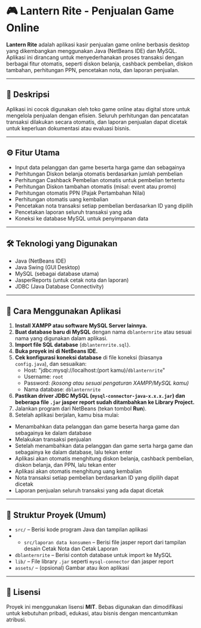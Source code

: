 # 🎮 Lantern Rite - Penjualan Game Online

**Lantern Rite** adalah aplikasi kasir penjualan game online berbasis desktop yang dikembangkan menggunakan Java (NetBeans IDE) dan MySQL. Aplikasi ini dirancang untuk menyederhanakan proses transaksi dengan berbagai fitur otomatis, seperti diskon belanja, cashback pembelian, diskon tambahan, perhitungan PPN, pencetakan nota, dan laporan penjualan.

---

## 🧾 Deskripsi

Aplikasi ini cocok digunakan oleh toko game online atau digital store untuk mengelola penjualan dengan efisien. Seluruh perhitungan dan pencatatan transaksi dilakukan secara otomatis, dan laporan penjualan dapat dicetak untuk keperluan dokumentasi atau evaluasi bisnis.

---

## ⚙️ Fitur Utama

- Input data pelanggan dan game beserta harga game dan sebagainya  
- Perhitungan Diskon belanja otomatis berdasarkan jumlah pembelian  
- Perhitungan Cashback Pembelian otomatis untuk pembelian tertentu  
- Perhitungan Diskon tambahan otomatis (misal: event atau promo)  
- Perhitungan otomatis PPN (Pajak Pertambahan Nilai)
- Perhitungan otomatis uang kembalian  
- Pencetakan nota transaksi setiap pembelian berdasarkan ID yang dipilih 
- Pencetakan laporan seluruh transaksi yang ada
- Koneksi ke database MySQL untuk penyimpanan data  

---

## 🛠 Teknologi yang Digunakan

- Java (NetBeans IDE)  
- Java Swing (GUI Desktop)  
- MySQL (sebagai database utama)  
- JasperReports (untuk cetak nota dan laporan)  
- JDBC (Java Database Connectivity)

---

## 📌 Cara Menggunakan Aplikasi

1. **Install XAMPP atau software MySQL Server lainnya.**  
2. **Buat database baru di MySQL** dengan nama `dblanternrite` atau sesuai nama yang digunakan dalam aplikasi.  
3. **Import file SQL database** (`dblanternrite.sql`).  
4. **Buka proyek ini di NetBeans IDE.**
7. **Cek konfigurasi koneksi database** di file koneksi (biasanya `config.java`), dan sesuaikan:  
   - Host: "jdbc:mysql://localhost:(port kamu)/`dblanternrite`" 
   - Username: `root`  
   - Password: *(kosong atau sesuai pengaturan XAMPP/MySQL kamu)*  
   - Nama database: `dblanternrite`  
8. **Pastikan driver JDBC MySQL (`mysql-connector-java-x.x.x.jar`) dan beberapa file `.jar` jasper report sudah ditambahkan ke Library Project.**  
9. Jalankan program dari NetBeans (tekan tombol **Run**).  
10. Setelah aplikasi berjalan, kamu bisa mulai:  
   - Menambahkan data pelanggan dan game beserta harga game dan sebagainya ke dalam database  
   - Melakukan transaksi penjualan  
   - Setelah menambahkan data pelanggan dan game serta harga game dan sebagainya ke dalam database, lalu tekan enter
   - Aplikasi akan otomatis menghitung diskon belanja, cashback pembelian, diskon belanja, dan PPN, lalu tekan enter 
   - Aplikasi akan otomatis menghitung uang kembalian
   - Nota transaksi setiap pembelian berdasarkan ID yang dipilih dapat dicetak  
   - Laporan penjualan seluruh transaksi yang ada dapat dicetak  

---

## 📂 Struktur Proyek (Umum)

- `src/` – Berisi kode program Java dan tampilan aplikasi
- - `src/laporan data konsumen` – Berisi file jasper report dari tampilan desain Cetak Nota dan Cetak Laporan
- `dblanternrite` – Berisi contoh database untuk import ke MySQL  
- `lib/` – File library `.jar` seperti `mysql-connector` dan jasper report 
- `assets/` – (opsional) Gambar atau ikon aplikasi  

---

## 📄 Lisensi

Proyek ini menggunakan lisensi **MIT**. Bebas digunakan dan dimodifikasi untuk kebutuhan pribadi, edukasi, atau bisnis dengan mencantumkan atribusi.

